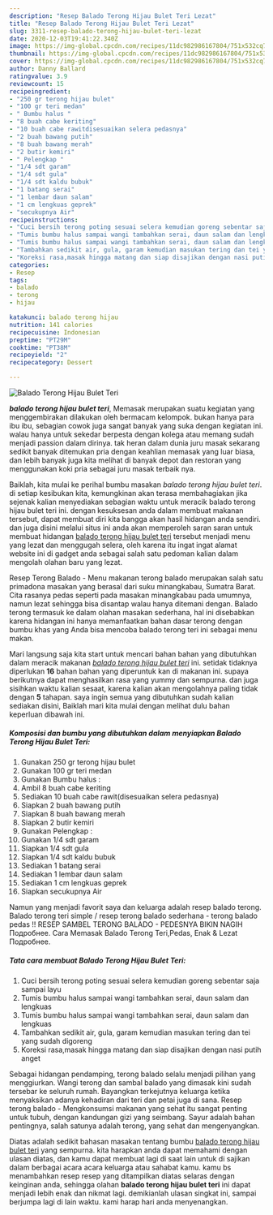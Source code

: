 ```yaml
---
description: "Resep Balado Terong Hijau Bulet Teri Lezat"
title: "Resep Balado Terong Hijau Bulet Teri Lezat"
slug: 3311-resep-balado-terong-hijau-bulet-teri-lezat
date: 2020-12-03T19:41:22.340Z
image: https://img-global.cpcdn.com/recipes/11dc982986167804/751x532cq70/balado-terong-hijau-bulet-teri-foto-resep-utama.jpg
thumbnail: https://img-global.cpcdn.com/recipes/11dc982986167804/751x532cq70/balado-terong-hijau-bulet-teri-foto-resep-utama.jpg
cover: https://img-global.cpcdn.com/recipes/11dc982986167804/751x532cq70/balado-terong-hijau-bulet-teri-foto-resep-utama.jpg
author: Danny Ballard
ratingvalue: 3.9
reviewcount: 15
recipeingredient:
- "250 gr terong hijau bulet"
- "100 gr teri medan"
- " Bumbu halus "
- "8 buah cabe keriting"
- "10 buah cabe rawitdisesuaikan selera pedasnya"
- "2 buah bawang putih"
- "8 buah bawang merah"
- "2 butir kemiri"
- " Pelengkap "
- "1/4 sdt garam"
- "1/4 sdt gula"
- "1/4 sdt kaldu bubuk"
- "1 batang serai"
- "1 lembar daun salam"
- "1 cm lengkuas geprek"
- "secukupnya Air"
recipeinstructions:
- "Cuci bersih terong poting sesuai selera kemudian goreng sebentar saja sampai layu"
- "Tumis bumbu halus sampai wangi tambahkan serai, daun salam dan lengkuas"
- "Tumis bumbu halus sampai wangi tambahkan serai, daun salam dan lengkuas"
- "Tambahkan sedikit air, gula, garam kemudian masukan tering dan tei yang sudah digoreng"
- "Koreksi rasa,masak hingga matang dan siap disajikan dengan nasi putih anget"
categories:
- Resep
tags:
- balado
- terong
- hijau

katakunci: balado terong hijau 
nutrition: 141 calories
recipecuisine: Indonesian
preptime: "PT29M"
cooktime: "PT38M"
recipeyield: "2"
recipecategory: Dessert

---
```



![Balado Terong Hijau Bulet Teri](https://img-global.cpcdn.com/recipes/11dc982986167804/751x532cq70/balado-terong-hijau-bulet-teri-foto-resep-utama.jpg)

<b><i>balado terong hijau bulet teri</i></b>, Memasak merupakan suatu kegiatan yang menggembirakan dilakukan oleh bermacam kelompok. bukan hanya para ibu ibu, sebagian cowok juga sangat banyak yang suka dengan kegiatan ini. walau hanya untuk sekedar berpesta dengan kolega atau memang sudah menjadi passion dalam dirinya. tak heran dalam dunia juru masak sekarang sedikit banyak ditemukan pria dengan keahlian memasak yang luar biasa, dan lebih banyak juga kita melihat di banyak depot dan restoran yang menggunakan koki pria sebagai juru masak terbaik nya.

Baiklah, kita mulai ke perihal bumbu masakan <i>balado terong hijau bulet teri</i>. di setiap kesibukan kita, kemungkinan akan terasa membahagiakan jika sejenak kalian menyediakan sebagian waktu untuk meracik balado terong hijau bulet teri ini. dengan kesuksesan anda dalam membuat makanan tersebut, dapat membuat diri kita bangga akan hasil hidangan anda sendiri. dan juga disini melalui situs ini anda akan memperoleh saran saran untuk membuat hidangan <u>balado terong hijau bulet teri</u> tersebut menjadi menu yang lezat dan menggugah selera, oleh karena itu ingat ingat alamat website ini di gadget anda sebagai salah satu pedoman kalian dalam mengolah olahan baru yang lezat.

Resep Terong Balado - Menu makanan terong balado merupakan salah satu primadona masakan yang berasal dari suku minangkabau, Sumatra Barat. Cita rasanya pedas seperti pada masakan minangkabau pada umumnya, namun lezat sehingga bisa disantap walau hanya ditemani dengan. Balado terong termasuk ke dalam olahan masakan sederhana, hal ini disebabkan karena hidangan ini hanya memanfaatkan bahan dasar terong dengan bumbu khas yang Anda bisa mencoba balado terong teri ini sebagai menu makan.


Mari langsung saja kita start untuk mencari bahan bahan yang dibutuhkan dalam meracik makanan <u><i>balado terong hijau bulet teri</i></u> ini. setidak tidaknya diperlukan <b>16</b> bahan bahan yang diperuntuk kan di makanan ini. supaya berikutnya dapat menghasilkan rasa yang yummy dan sempurna. dan juga sisihkan waktu kalian sesaat, karena kalian akan mengolahnya paling tidak dengan <b>5</b> tahapan. saya ingin semua yang dibutuhkan sudah kalian sediakan disini, Baiklah mari kita mulai dengan melihat dulu bahan keperluan dibawah ini.

<!--inarticleads1-->

##### Komposisi dan bumbu yang dibutuhkan dalam menyiapkan Balado Terong Hijau Bulet Teri:

1. Gunakan 250 gr terong hijau bulet
1. Gunakan 100 gr teri medan
1. Gunakan  Bumbu halus :
1. Ambil 8 buah cabe keriting
1. Sediakan 10 buah cabe rawit(disesuaikan selera pedasnya)
1. Siapkan 2 buah bawang putih
1. Siapkan 8 buah bawang merah
1. Siapkan 2 butir kemiri
1. Gunakan  Pelengkap :
1. Gunakan 1/4 sdt garam
1. Siapkan 1/4 sdt gula
1. Siapkan 1/4 sdt kaldu bubuk
1. Sediakan 1 batang serai
1. Sediakan 1 lembar daun salam
1. Sediakan 1 cm lengkuas geprek
1. Siapkan secukupnya Air


Namun yang menjadi favorit saya dan keluarga adalah resep balado terong. Balado terong teri simple / resep terong balado sederhana - terong balado pedas !! RESEP SAMBEL TERONG BALADO - PEDESNYA BIKIN NAGIH Подробнее. Cara Memasak Balado Terong Teri,Pedas, Enak &amp; Lezat Подробнее. 

<!--inarticleads2-->

##### Tata cara membuat Balado Terong Hijau Bulet Teri:

1. Cuci bersih terong poting sesuai selera kemudian goreng sebentar saja sampai layu
1. Tumis bumbu halus sampai wangi tambahkan serai, daun salam dan lengkuas
1. Tumis bumbu halus sampai wangi tambahkan serai, daun salam dan lengkuas
1. Tambahkan sedikit air, gula, garam kemudian masukan tering dan tei yang sudah digoreng
1. Koreksi rasa,masak hingga matang dan siap disajikan dengan nasi putih anget


Sebagai hidangan pendamping, terong balado selalu menjadi pilihan yang menggiurkan. Wangi terong dan sambal balado yang dimasak kini sudah tersebar ke seluruh rumah. Bayangkan terkejutnya keluarga ketika menyaksikan adanya kehadiran dari teri dan petai juga di sana. Resep terong balado - Mengkonsumsi makanan yang sehat itu sangat penting untuk tubuh, dengan kandungan gizi yang seimbang. Sayur adalah bahan pentingnya, salah satunya adalah terong, yang sehat dan mengenyangkan. 

Diatas adalah sedikit bahasan masakan tentang bumbu <u>balado terong hijau bulet teri</u> yang sempurna. kita harapkan anda dapat memahami dengan ulasan diatas, dan kamu dapat membuat lagi di saat lain untuk di sajikan dalam berbagai acara acara keluarga atau sahabat kamu. kamu bs menambahkan resep resep yang ditampilkan diatas selaras dengan keinginan anda, sehingga olahan <b>balado terong hijau bulet teri</b> ini dapat menjadi lebih enak dan nikmat lagi. demikianlah ulasan singkat ini, sampai berjumpa lagi di lain waktu. kami harap hari anda menyenangkan.

